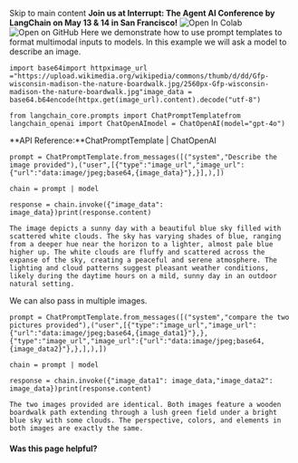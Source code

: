 Skip to main content
**Join us at Interrupt: The Agent AI Conference by LangChain on May 13 & 14 in San Francisco!**
![Open In Colab](https://colab.research.google.com/assets/colab-badge.svg)![Open on GitHub](https://img.shields.io/badge/Open%20on%20GitHub-grey?logo=github&logoColor=white)
Here we demonstrate how to use prompt templates to format multimodal inputs to models.
In this example we will ask a model to describe an image.
```
import base64import httpximage_url ="https://upload.wikimedia.org/wikipedia/commons/thumb/d/dd/Gfp-wisconsin-madison-the-nature-boardwalk.jpg/2560px-Gfp-wisconsin-madison-the-nature-boardwalk.jpg"image_data = base64.b64encode(httpx.get(image_url).content).decode("utf-8")
```

```
from langchain_core.prompts import ChatPromptTemplatefrom langchain_openai import ChatOpenAImodel = ChatOpenAI(model="gpt-4o")
```

**API Reference:**ChatPromptTemplate | ChatOpenAI
```
prompt = ChatPromptTemplate.from_messages([("system","Describe the image provided"),("user",[{"type":"image_url","image_url":{"url":"data:image/jpeg;base64,{image_data}"},}],),])
```

```
chain = prompt | model
```

```
response = chain.invoke({"image_data": image_data})print(response.content)
```

```
The image depicts a sunny day with a beautiful blue sky filled with scattered white clouds. The sky has varying shades of blue, ranging from a deeper hue near the horizon to a lighter, almost pale blue higher up. The white clouds are fluffy and scattered across the expanse of the sky, creating a peaceful and serene atmosphere. The lighting and cloud patterns suggest pleasant weather conditions, likely during the daytime hours on a mild, sunny day in an outdoor natural setting.
```

We can also pass in multiple images.
```
prompt = ChatPromptTemplate.from_messages([("system","compare the two pictures provided"),("user",[{"type":"image_url","image_url":{"url":"data:image/jpeg;base64,{image_data1}"},},{"type":"image_url","image_url":{"url":"data:image/jpeg;base64,{image_data2}"},},],),])
```

```
chain = prompt | model
```

```
response = chain.invoke({"image_data1": image_data,"image_data2": image_data})print(response.content)
```

```
The two images provided are identical. Both images feature a wooden boardwalk path extending through a lush green field under a bright blue sky with some clouds. The perspective, colors, and elements in both images are exactly the same.
```

#### Was this page helpful?
